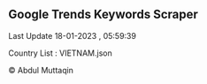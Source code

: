 

## Google Trends Keywords Scraper 
 
Last Update 18-01-2023 , 05:59:39

Country List :
VIETNAM.json



© Abdul Muttaqin 
